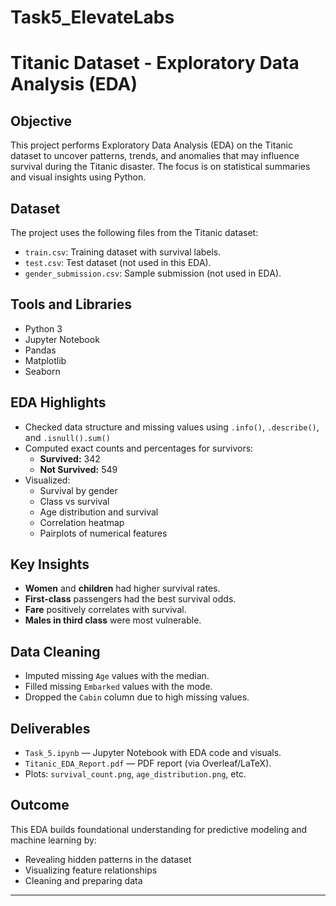 # Task5_ElevateLabs
#  Titanic Dataset - Exploratory Data Analysis (EDA)

##  Objective
This project performs Exploratory Data Analysis (EDA) on the Titanic dataset to uncover patterns, trends, and anomalies that may influence survival during the Titanic disaster. The focus is on statistical summaries and visual insights using Python.

##  Dataset
The project uses the following files from the Titanic dataset:

- `train.csv`: Training dataset with survival labels.
- `test.csv`: Test dataset (not used in this EDA).
- `gender_submission.csv`: Sample submission (not used in EDA).

##  Tools and Libraries
- Python 3
- Jupyter Notebook
- Pandas
- Matplotlib
- Seaborn

##  EDA Highlights

- Checked data structure and missing values using `.info()`, `.describe()`, and `.isnull().sum()`
- Computed exact counts and percentages for survivors:
  - **Survived:** 342
  - **Not Survived:** 549
- Visualized:
  - Survival by gender
  - Class vs survival
  - Age distribution and survival
  - Correlation heatmap
  - Pairplots of numerical features

##  Key Insights

- **Women** and **children** had higher survival rates.
- **First-class** passengers had the best survival odds.
- **Fare** positively correlates with survival.
- **Males in third class** were most vulnerable.

##  Data Cleaning

- Imputed missing `Age` values with the median.
- Filled missing `Embarked` values with the mode.
- Dropped the `Cabin` column due to high missing values.

##  Deliverables

-  `Task_5.ipynb` — Jupyter Notebook with EDA code and visuals.
-  `Titanic_EDA_Report.pdf` — PDF report (via Overleaf/LaTeX).
-  Plots: `survival_count.png`, `age_distribution.png`, etc.

##  Outcome

This EDA builds foundational understanding for predictive modeling and machine learning by:
- Revealing hidden patterns in the dataset
- Visualizing feature relationships
- Cleaning and preparing data

---
